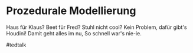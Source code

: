# Prozedurale Modellierung

  Haus für Klaus?
  Beet für Fred?
  Stuhl nicht cool?
  Kein Problem, 
  dafür gibt's Houdini!
  Damit geht alles im nu,
  So schnell war's nie-ie.
  
  
  
  
  
 
 
 
 
 
 
 
 
 
 
 
 
 
 
 #tedtalk
